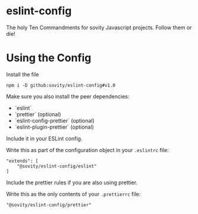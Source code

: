 # eslint-config
The holy Ten Commandments for sovity Javascript projects. Follow them or die!

# Using the Config
Install the file 

    npm i -D github:sovity/eslint-config#v1.0
    
Make sure you also install the peer dependencies: 
- ´eslint´
- ´prettier´ (optional)
- ´eslint-config-prettier´ (optional)
- ´eslint-plugin-prettier´ (optional)

Include it in your ESLint config.

Write this as part of the configuration object in your `.eslintrc` file:

    "extends": [
        "@sovity/eslint-config/eslint"
    ]

Include the prettier rules if you are also using prettier.

Write this as the only contents of your `.prettierrc` file:

    "@sovity/eslint-config/prettier"
